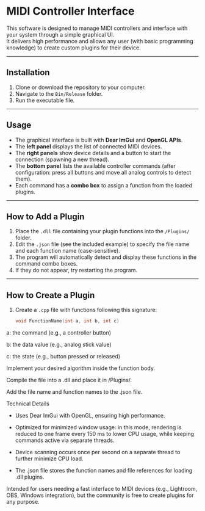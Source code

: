 # MIDI Controller Interface

This software is designed to manage MIDI controllers and interface with your system through a simple graphical UI.  
It delivers high performance and allows any user (with basic programming knowledge) to create custom plugins for their device.

---

## Installation
1. Clone or download the repository to your computer.  
2. Navigate to the `Bin/Release` folder.  
3. Run the executable file.

---

## Usage
- The graphical interface is built with **Dear ImGui** and **OpenGL APIs**.  
- The **left panel** displays the list of connected MIDI devices.  
- The **right panels** show device details and a button to start the connection (spawning a new thread).  
- The **bottom panel** lists the available controller commands (after configuration: press all buttons and move all analog controls to detect them).  
- Each command has a **combo box** to assign a function from the loaded plugins.

---

## How to Add a Plugin
1. Place the `.dll` file containing your plugin functions into the `/Plugins/` folder.  
2. Edit the `.json` file (see the included example) to specify the file name and each function name (case-sensitive).  
3. The program will automatically detect and display these functions in the command combo boxes.  
4. If they do not appear, try restarting the program.

---

## How to Create a Plugin
1. Create a `.cpp` file with functions following this signature:
   ```cpp
   void FunctionName(int a, int b, int c)
a: the command (e.g., a controller button)

b: the data value (e.g., analog stick value)

c: the state (e.g., button pressed or released)

Implement your desired algorithm inside the function body.

Compile the file into a .dll and place it in /Plugins/.

Add the file name and function names to the .json file.

Technical Details
- Uses Dear ImGui with OpenGL, ensuring high performance.

- Optimized for minimized window usage: in this mode, rendering is reduced to one frame every 150 ms to lower CPU usage, while keeping commands active via separate threads.

- Device scanning occurs once per second on a separate thread to further minimize CPU load.

- The .json file stores the function names and file references for loading .dll plugins.

Intended for users needing a fast interface to MIDI devices (e.g., Lightroom, OBS, Windows integration), but the community is free to create plugins for any purpose.